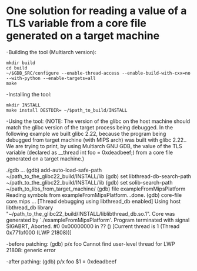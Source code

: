 # One solution for reading a value of a TLS variable from a core file generated on a target machine

-Building the tool (Multiarch version):
	
	mkdir build
	cd build
	~/$GDB_SRC/configure --enable-thread-access --enable-build-with-cxx=no --with-python --enable-targets=all
	make

-Installing the tool:

	mkdir INSTALL
	make install DESTDIR= ~/$path_to_build/INSTALL

-Using the tool:
(NOTE: The version of the glibc on the host machine should match the glibc version
of the target process being debugged. In the following example we built glibc 2.22,
because the program being debugged from target machine (with MIPS arch) was
built with glibc 2.22.. We are trying to print, by using Multiarch GNU GDB,
the value of the TLS variable (declared as __thread int foo = 0xdeadbeef;) from
a core file generated on a target machine.)


./gdb
...
(gdb) add-auto-load-safe-path ~/path_to_the_glibc22_build/INSTALL/lib
(gdb) set libthread-db-search-path ~/path_to_the_glibc22_build/INSTALL/lib
(gdb) set solib-search-path ~/path_to_libs_from_target_machine/
(gdb) file exampleFromMipsPlatform
Reading symbols from exampleFromMipsPlatform...done.
(gdb) core-file core.mips
...
[Thread debugging using libthread_db enabled]
Using host libthread_db library "~/path_to_the_glibc22_build/INSTALL/liblibthread_db.so.1".
Core was generated by `./exampleFromMipsPlatform'.
Program terminated with signal SIGABRT, Aborted.
#0  0x00000000 in ?? ()
[Current thread is 1 (Thread 0x771bf000 (LWP 21808))]


-before patching:
(gdb) p/x foo
Cannot find user-level thread for LWP 21808: generic error


-after pathing:
(gdb) p/x foo
$1 = 0xdeadbeef
